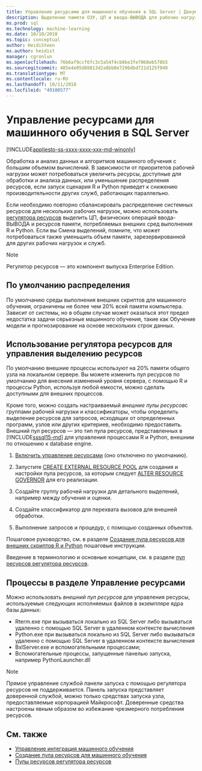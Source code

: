 ```yaml
---
title: Управление ресурсами для машинного обучения в SQL Server | Документация Майкрософт
description: Выделение памяти ОЗУ, ЦП и ввода-ВЫВОДА для рабочих нагрузок R и Python на экземпляре SQL Server database engine.
ms.prod: sql
ms.technology: machine-learning
ms.date: 10/10/2018
ms.topic: conceptual
author: HeidiSteen
ms.author: heidist
manager: cgronlun
ms.openlocfilehash: 76b6af9ccf6fc3c5a54f4cb8be3fe7068eb578b5
ms.sourcegitcommit: 485e4e05d88813d2a8bb8e7296dbd721d125f940
ms.translationtype: MT
ms.contentlocale: ru-RU
ms.lasthandoff: 10/11/2018
ms.locfileid: "49100577"
---
```

# <a name="resource-governance-for-machine-learning-in-sql-server"></a>Управление ресурсами для машинного обучения в SQL Server
[!INCLUDE[appliesto-ss-xxxx-xxxx-xxx-md-winonly](../../includes/appliesto-ss-xxxx-xxxx-xxx-md-winonly.md)]

Обработка и анализ данных и алгоритмов машинного обучения с большим объемом вычислений. В зависимости от приоритетов рабочей нагрузки может потребоваться увеличить ресурсы, доступные для обработки и анализа данных, или уменьшение распределения ресурсов, если запуск сценария R и Python приведет к снижению производительности других служб, работающих параллельно. 

Если необходимо повторно сбалансировать распределение системных ресурсов для нескольких рабочих нагрузок, можно использовать [регулятора ресурсов](../../relational-databases/resource-governor/resource-governor.md) выделить ЦП, физических операций ввода-ВЫВОДА и ресурсов памяти, потребляемых внешних сред выполнения R и Python. Если вы Смена выделений, помните, что может потребоваться также уменьшить объем памяти, зарезервированной для других рабочих нагрузок и служб. 

> [!NOTE] 
> Регулятор ресурсов — это компонент выпуска Enterprise Edition.

## <a name="default-allocations"></a>По умолчанию распределения

По умолчанию среды выполнения внешних скриптов для машинного обучения, ограничены не более чем 20% всей памяти компьютера. Зависит от системы, но в общем случае может оказаться этот предел недостатка задачи серьезные машинного обучения, такие как Обучение модели и прогнозирование на основе нескольких строк данных. 

## <a name="use-resource-governor-to-control-resourcing"></a>Использование регулятора ресурсов для управления выделению ресурсов
 
По умолчанию внешние процессы используют на 20% памяти общего узла на локальном сервере. Вы можете изменить пул ресурсов по умолчанию для внесения изменений уровня сервера, с помощью R и процессы Python, используя любой емкости, можно сделать доступными для внешних процессов.

Кроме того, можно создать настраиваемый *внешние пулы ресурсов*с группами рабочей нагрузки и классификаторы, чтобы определить выделение ресурсов для запросов, исходящих от определенных программ, узлов или других критериев, необходимо предоставить. Внешний пул ресурсов — это тип пула ресурсов, представленных в [!INCLUDE[sssql15-md](../../includes/sssql15-md.md)] для управления процессами R и Python, внешним по отношению к database engine.

1. [Включить управление ресурсами](https://docs.microsoft.com/sql/relational-databases/resource-governor/enable-resource-governor) (оно отключено по умолчанию).

2. Запустите [CREATE EXTERNAL RESOURCE POOL](https://docs.microsoft.com/sql/t-sql/statements/create-external-resource-pool-transact-sql) для создания и настройки пула ресурсов, за которым следует [ALTER RESOURCE GOVERNOR](https://docs.microsoft.com/sql/t-sql/statements/alter-resource-governor-transact-sql) для его реализации.

3. Создайте группу рабочей нагрузки для детального выделений, например между обучения и оценки.

4. Создайте классификатор для перехвата вызовов для внешней обработки.

5. Выполнение запросов и процедур, с помощью созданных объектов.

Пошаговое руководство, см. в разделе [Создание пула ресурсов для внешних скриптов R и Python](../../advanced-analytics/r/how-to-create-a-resource-pool-for-r.md) пошаговые инструкции.

Введение в терминологию и основные концепции, см. в разделе [пул ресурсов регулятора ресурсов](../../relational-databases/resource-governor/resource-governor-resource-pool.md).

## <a name="processes-under-resource-governance"></a>Процессы в разделе Управление ресурсами
  
 Можно использовать *внешний пул ресурсов* для управления ресурсы, используемые следующих исполняемых файлов в экземпляре ядра базы данных:

+ Rterm.exe при вызываться локально из SQL Server либо вызываться удаленно с помощью SQL Server в удаленном контексте вычисления
+ Python.exe при вызываться локально из SQL Server либо вызываться удаленно с помощью SQL Server в удаленном контексте вычисления
+ BxlServer.exe и вспомогательными процессами;
+ Вспомогательные процессы, запущенные панелью запуска, например PythonLauncher.dll
  
> [!NOTE]
> Прямое управление службой панели запуска с помощью регулятора ресурсов не поддерживается. Панель запуска представляет доверенной службой, можно только средствах запуска узла, предоставляемые корпорацией Майкрософт. Доверенные средства настроены явным образом во избежание чрезмерного потребления ресурсов.
  
## <a name="see-also"></a>См. также

+ [Управление интеграция машинного обучения](../r/managing-and-monitoring-r-solutions.md)
+ [Создание пула ресурсов для машинного обучения](../r/how-to-create-a-resource-pool-for-r.md)
+ [Пулы ресурсов регулятора ресурсов](../../relational-databases/resource-governor/resource-governor-resource-pool.md)
